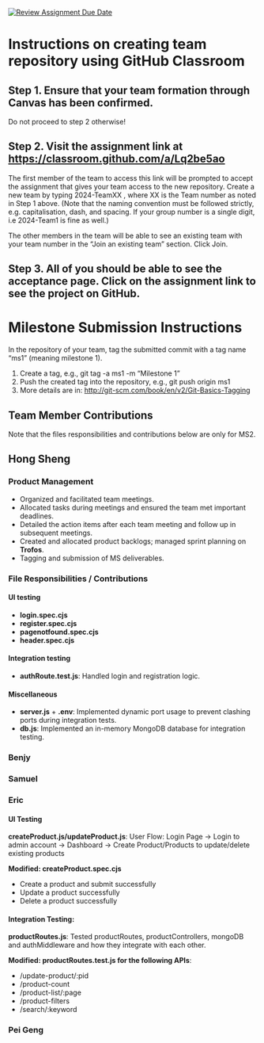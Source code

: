 [![Review Assignment Due Date](https://classroom.github.com/assets/deadline-readme-button-22041afd0340ce965d47ae6ef1cefeee28c7c493a6346c4f15d667ab976d596c.svg)](https://classroom.github.com/a/Lq2be5ao)
# Instructions on creating team repository using GitHub Classroom
## Step 1. Ensure that your team formation through Canvas has been confirmed.
Do not proceed to step 2 otherwise!

## Step 2. Visit the assignment link at https://classroom.github.com/a/Lq2be5ao
The first member of the team to access this link will be prompted to accept the assignment that gives your team access to the new repository.
Create a new team by typing 2024-TeamXX , where XX is the Team number as noted in Step 1 above. 
(Note that the naming convention must be followed strictly, e.g. capitalisation, dash, and spacing. 
If your group number is a single digit, i.e 2024-Team1 is fine as well.)

The other members in the team will be able to see an existing team with your team number in the “Join an existing team” section. Click Join.

## Step 3. All of you should be able to see the acceptance page. Click on the assignment link to see the project on GitHub.

# Milestone Submission Instructions
In the repository of your team, tag the submitted commit with a tag name “ms1” (meaning milestone 1). 
1. Create a tag, e.g., git tag -a ms1 -m “Milestone 1”
2. Push the created tag into the repository, e.g., git push origin ms1
3. More details are in: http://git-scm.com/book/en/v2/Git-Basics-Tagging

## Team Member Contributions
Note that the files responsibilities and contributions below are only for MS2.

## Hong Sheng

### Product Management
- Organized and facilitated team meetings.
- Allocated tasks during meetings and ensured the team met important deadlines.
- Detailed the action items after each team meeting and follow up in subsequent meetings.
- Created and allocated product backlogs; managed sprint planning on **Trofos**.
- Tagging and submission of MS deliverables.

### File Responsibilities / Contributions

#### UI testing
- **login.spec.cjs**
- **register.spec.cjs**
- **pagenotfound.spec.cjs**
- **header.spec.cjs**

#### Integration testing
- **authRoute.test.js**: Handled login and registration logic.

#### Miscellaneous
- **server.js** + **.env**: Implemented dynamic port usage to prevent clashing ports during integration tests.
- **db.js**: Implemented an in-memory MongoDB database for integration testing.

### Benjy

### Samuel

### Eric

#### UI Testing
**createProduct.js/updateProduct.js**: User Flow: Login Page -> Login to admin account -> Dashboard -> Create Product/Products to update/delete existing products

**Modified: createProduct.spec.cjs**
- Create a product and submit successfully
- Update a product successfully
- Delete a product successfully

#### Integration Testing: 
**productRoutes.js**: Tested productRoutes, productControllers, mongoDB and authMiddleware and how they integrate with each other.

**Modified: productRoutes.test.js for the following APIs**:
- /update-product/:pid
- /product-count
- /product-list/:page
- /product-filters
- /search/:keyword

### Pei Geng
